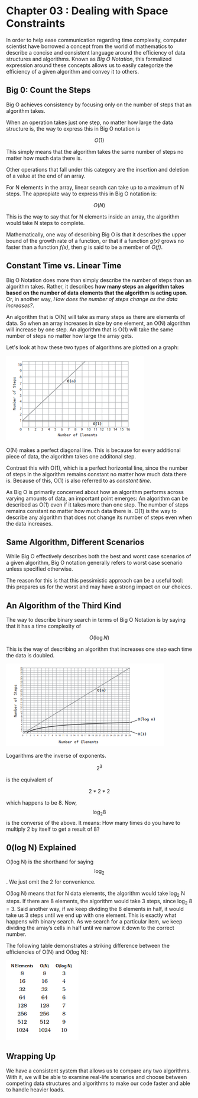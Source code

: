 # Chapter 03 : Dealing with Space Constraints

In order to help ease communication regarding time complexity, computer scientist have borrowed a concept from the world of mathematics to describe a concise and consistent language around the efficiency of data structures and algorithms. Known as _Big O Notation_, this formalized expression around these concepts allows us to easily categorize the efficiency of a given algorithm and convey it to others. 

## Big 0: Count the Steps

Big O achieves consistency by focusing only on the number of steps that an algorithm takes.

When an operation takes just one step, no matter how large the data structure is, the way to express this in Big O notation is 

$$ O(1) $$

This simply means that the algorithm takes the same number of steps no matter how much data there is.

Other operations that fall under this category are the insertion and deletion of a value at the end of an array.

For N elements in the array, linear search can take up to a maximum of N steps. The appropiate way to express this in Big O notation is:

$$ O(N) $$

This is the way to say that for N elements inside an array, the algorithm would take N steps to complete.

Mathematically, one way of describing Big O is that it describes the upper bound of the growth rate of a function, or that if a function _g(x)_ grows no faster than a function _f(x)_, then _g_ is said to be a member of _O(f)_.

## Constant Time vs. Linear Time

Big O Notation does more than simply describe the number of steps than an algorithm takes. Rather, it describes **how many steps an algorithm takes based on the number of data elements that the algorithm is acting upon**. Or, in another way, _How does the number of steps change as the data increases?_.

An algorithm that is O(N) will take as many steps as there are elements of data. So when an array increases in size by one element, an O(N) algorithm will increase by one step. An algorithm that is O(1) will take the same number
of steps no matter how large the array gets.

Let's look at how these two types of algorithms are plotted on a graph:


![title](images/02.png)

O(N) makes a perfect diagonal line. This is because for every additional piece of data, the algorithm takes one additonal step.

Contrast this with O(1), which is a perfect horizontal line, since the number of steps in the algorithm remains constant no matter how much data there is. Because of this, O(1) is also referred to as _constant time_.

As Big O is primarily concerned about how an algorithm performs across varying amounts of data, an important point emerges: An algorithm can be described as O(1) even if it takes more than one step. The number of steps remains constant no matter how much data there is. O(1) is the way to describe any algorithm that does not change its number of steps even when the data increases.

## Same Algorithm, Different Scenarios

While Big O effectively describes both the best and worst case scenarios of a given algorithm, Big O notation generally refers to worst case scenario unless specified otherwise.

The reason for this is that this pessimistic approach can be a useful tool: this prepares us for the worst and may have a strong impact on our choices.

## An Algorithm of the Third Kind

The way to describe binary search in terms of Big O Notation is by saying that it has a time complexity of 

$$ O(\log{N}) $$

This is the way of describing an algorithm that increases one step each time the data is doubled.

![title](images/03.png)

Logarithms are the inverse of exponents.

$$ 2^3$$ 

is the equivalent of 

$$ 2 * 2 * 2 $$

which happens to be 8. Now, $$\log_2{8}$$ is the converse of the above. It means: How many times do you have to multiply 2 by itself to get a result of 8?

## 0(log N) Explained

O(log N) is the shorthand for saying $$\log_2$$. We just omit the 2 for convenience. 

O(log N) means that for N data elements, the algorithm would take log<sub>2</sub> N steps. If there are 8 elements, the algorithm would take 3 steps, since log<sub>2</sub> 8 = 3. Said another way, if we keep dividing the 8 elements in half, it would take us 3 steps until we end up with one element. This is exactly what happens with binary search. As we search for a particular item, we keep dividing the array’s cells in half until we narrow it down to the correct number.

The following table demonstrates a striking difference between the efficiencies
of O(N) and O(log N):

![title](images/04.png)

## Wrapping Up

We have a consistent system that allows us to compare any two algorithms. With it, we will be able to examine real-life scenarios and choose between competing data structures and algorithms to make our code faster and able to handle heavier loads.


